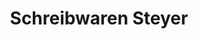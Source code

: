 ---
title: "Schreibwaren Steyer"
url: /freiberg/schreibwaren-steyer-moenchsstrasse/
shop: Schreibwaren
---